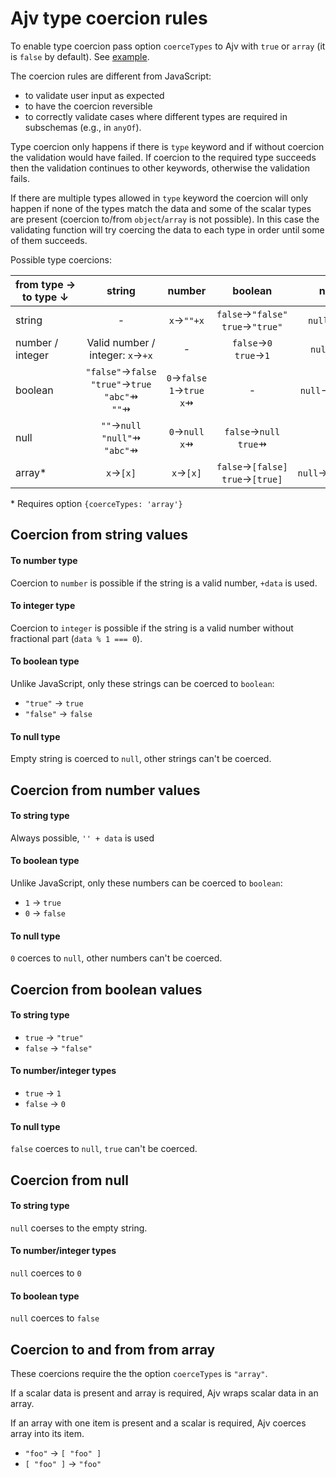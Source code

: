 # Ajv type coercion rules

To enable type coercion pass option `coerceTypes` to Ajv with `true` or `array` (it is `false` by default). See [example](https://github.com/epoberezkin/ajv#coercing-data-types).

The coercion rules are different from JavaScript:
- to validate user input as expected
- to have the coercion reversible
- to correctly validate cases where different types are required in subschemas (e.g., in `anyOf`).

Type coercion only happens if there is `type` keyword and if without coercion the validation would have failed. If coercion to the required type succeeds then the validation continues to other keywords, otherwise the validation fails.

If there are multiple types allowed in `type` keyword the coercion will only happen if none of the types match the data and some of the scalar types are present (coercion to/from `object`/`array` is not possible). In this case the validating function will try coercing the data to each type in order until some of them succeeds.

Possible type coercions:

|from&nbsp;type&nbsp;&rarr;<br>to&nbsp;type&nbsp;&darr;|string|number|boolean|null|array*|
|---|:-:|:-:|:-:|:-:|:-:|
|string      |-|`x`&rarr;`""+x`|`false`&rarr;`"false"`<br>`true`&rarr;`"true"`|`null`&rarr;`""`|`[x]`&rarr;`x`|
|number /<br>integer|Valid number /<br>integer: `x`&rarr;`+x`<br>|-|`false`&rarr;`0`<br>`true`&rarr;`1`|`null`&rarr;`0`|`[x]`&rarr;`x`|
|boolean     |`"false"`&rarr;`false`<br>`"true"`&rarr;`true`<br>`"abc"`&#8696;<br>`""`&#8696;|`0`&rarr;`false`<br>`1`&rarr;`true`<br>`x`&#8696;|-|`null`&rarr;`false`|`[false]`&rarr;`false`<br>`[true]`&rarr;`true`|
|null        |`""`&rarr;`null`<br>`"null"`&#8696;<br>`"abc"`&#8696;|`0`&rarr;`null`<br>`x`&#8696;|`false`&rarr;`null`<br>`true`&#8696;|-|`[null]`&rarr;`null`|
|array*      |`x`&rarr;`[x]`|`x`&rarr;`[x]`|`false`&rarr;`[false]`<br>`true`&rarr;`[true]`|`null`&rarr;`[null]`|-|

\* Requires option `{coerceTypes: 'array'}`


## Coercion from string values

#### To number type

Coercion to `number` is possible if the string is a valid number, `+data` is used.


#### To integer type

Coercion to `integer` is possible if the string is a valid number without fractional part (`data % 1 === 0`).


#### To boolean type

Unlike JavaScript, only these strings can be coerced to `boolean`:
- `"true"` -> `true`
- `"false"` -> `false`


#### To null type

Empty string is coerced to `null`, other strings can't be coerced.


## Coercion from number values

#### To string type

Always possible, `'' + data` is used


#### To boolean type

Unlike JavaScript, only these numbers can be coerced to `boolean`:
- `1` -> `true`
- `0` -> `false`


#### To null type

`0` coerces to `null`, other numbers can't be coerced.


## Coercion from boolean values

#### To string type

- `true` -> `"true"`
- `false` -> `"false"`


#### To number/integer types

- `true` -> `1`
- `false` -> `0`


#### To null type

`false` coerces to `null`, `true` can't be coerced.


## Coercion from null

#### To string type

`null` coerses to the empty string.


#### To number/integer types

`null` coerces to `0`


#### To boolean type

`null` coerces to `false`


## Coercion to and from from array

These coercions require the the option `coerceTypes` is `"array"`.

If a scalar data is present and array is required, Ajv wraps scalar data in an array.

If an array with one item is present and a scalar is required, Ajv coerces array into its item.

- `"foo"` -> `[ "foo" ]`
- `[ "foo" ]` -> `"foo"`
